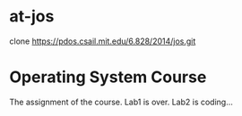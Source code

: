 # at-jos
clone https://pdos.csail.mit.edu/6.828/2014/jos.git

# Operating System Course

  The assignment of the course.
  Lab1 is over.
  Lab2 is coding...
